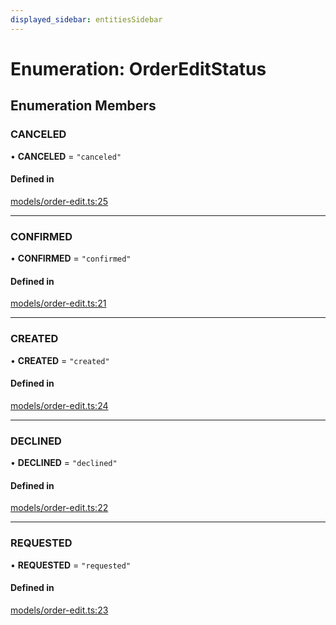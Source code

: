 ```yaml
---
displayed_sidebar: entitiesSidebar
---
```


# Enumeration: OrderEditStatus

## Enumeration Members

### CANCELED

• **CANCELED** = ``"canceled"``

#### Defined in

[models/order-edit.ts:25](https://github.com/chiubaca/medusa/blob/5abd48900/packages/medusa/src/models/order-edit.ts#L25)

___

### CONFIRMED

• **CONFIRMED** = ``"confirmed"``

#### Defined in

[models/order-edit.ts:21](https://github.com/chiubaca/medusa/blob/5abd48900/packages/medusa/src/models/order-edit.ts#L21)

___

### CREATED

• **CREATED** = ``"created"``

#### Defined in

[models/order-edit.ts:24](https://github.com/chiubaca/medusa/blob/5abd48900/packages/medusa/src/models/order-edit.ts#L24)

___

### DECLINED

• **DECLINED** = ``"declined"``

#### Defined in

[models/order-edit.ts:22](https://github.com/chiubaca/medusa/blob/5abd48900/packages/medusa/src/models/order-edit.ts#L22)

___

### REQUESTED

• **REQUESTED** = ``"requested"``

#### Defined in

[models/order-edit.ts:23](https://github.com/chiubaca/medusa/blob/5abd48900/packages/medusa/src/models/order-edit.ts#L23)
